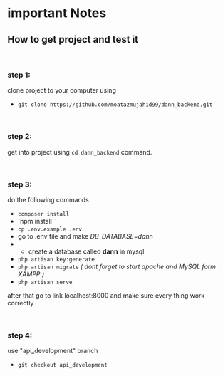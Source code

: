 # important Notes

## How to get project and test it

<br> 

### step 1:
clone project to your computer using

- `git clone https://github.com/moatazmujahid99/dann_backend.git`

<br>

### step 2:
get into project using  `cd dann_backend` command.

<br>

### step 3:
do the following commands <br>
- `composer install`<br>
- `npm install``<br>
- `cp .env.example .env` <br>
- go to .env file and make *DB_DATABASE=dann* <br>
- - create a database called **dann** in mysql
- `php artisan key:generate` <br>
- `php artisan migrate` *( dont forget to start apache and MySQL form XAMPP )* <br>
- `php artisan serve` <br>

after that go to link localhost:8000 and make sure every thing work correctly

<br>

### step 4:
use "api_development" branch
- `git checkout api_development`



